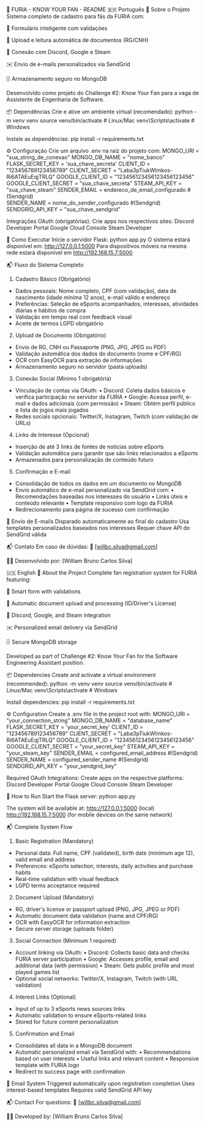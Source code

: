 🚀 FURIA - KNOW YOUR FAN - README
🇧🇷 Português
🤖 Sobre o Projeto
Sistema completo de cadastro para fãs da FURIA com:

📝 Formulário inteligente com validações

📄 Upload e leitura automática de documentos (RG/CNH)

🔗 Conexão com Discord, Google e Steam

✉️ Envio de e-mails personalizados via SendGrid

🗄️ Armazenamento seguro no MongoDB

Desenvolvido como projeto do Challenge #2: Know Your Fan para a vaga de Assistente de Engenharia de Software.

📦 Dependências
Crie e ative um ambiente virtual (recomendado):
python -m venv venv
source venv/bin/activate  # Linux/Mac
venv\Scripts\activate     # Windows

Instale as dependências:
pip install -r requirements.txt

⚙️ Configuração
Crie um arquivo .env na raiz do projeto com:
MONGO_URI = "sua_string_de_conexao"
MONGO_DB_NAME = "nome_banco"
FLASK_SECRET_KEY = 'sua_chave_secreta'
CLIENT_ID = "123456789123456789"
CLIENT_SECRET = "Laba3pTiukWlmkos-Ri6ATAEuEqjTRLQ"
GOOGLE_CLIENT_ID = "123456123456123456123456"
GOOGLE_CLIENT_SECRET = "sua_chave_secreta"
STEAM_API_KEY = "sua_chave_steam"
SENDER_EMAIL = endereco_de_email_configurado #(Sendgrid)  
SENDER_NAME = nome_do_sender_configurado #(Sendgrid)
SENDGRID_API_KEY = "sua_chave_sendgrid"

Integrações OAuth (obrigatórias):
Crie apps nos respectivos sites:
Discord Developer Portal
Google Cloud Console
Steam Developer

🚀 Como Executar
Inicie o servidor Flask:
python app.py
O sistema estará disponível em: http://127.0.0.1:5000
Para dispositivos móveis na mesma rede estará disponível em http://192.168.15.7:5000

📬 Fluxo do Sistema Completo

1. Cadastro Básico (Obrigatório)
- Dados pessoais: Nome completo, CPF (com validação), data de nascimento (idade mínima 12 anos), e-mail válido e endereço
- Preferências: Seleção de eSports acompanhados, interesses, atividades diárias e hábitos de compra
- Validação em tempo real com feedback visual
- Aceite de termos LGPD obrigatório

2. Upload de Documento (Obrigatório)
- Envio de RG, CNH ou Passaporte (PNG, JPG, JPEG ou PDF)
- Validação automática dos dados do documento (nome e CPF/RG)
- OCR com EasyOCR para extração de informações
- Armazenamento seguro no servidor (pasta uploads)

3. Conexão Social (Mínimo 1 obrigatória)
- Vinculação de contas via OAuth:
  • Discord: Coleta dados básicos e verifica participação no servidor da FURIA
  • Google: Acessa perfil, e-mail e dados adicionais (com permissão)
  • Steam: Obtém perfil público e lista de jogos mais jogados
- Redes sociais opcionais: Twitter/X, Instagram, Twitch (com validação de URLs)

4. Links de Interesse (Opcional)
- Inserção de até 3 links de fontes de notícias sobre eSports
- Validação automática para garantir que são links relacionados a eSports
- Armazenados para personalização de conteúdo futuro

5. Confirmação e E-mail
- Consolidação de todos os dados em um documento no MongoDB
- Envio automático de e-mail personalizado via SendGrid com:
  • Recomendações baseadas nos interesses do usuário
  • Links úteis e conteúdo relevante
  • Template responsivo com logo da FURIA
- Redirecionamento para página de sucesso com confirmação

📧 Envio de E-mails
Disparado automaticamente ao final do cadastro
Usa templates personalizados baseados nos interesses
Requer chave API do SendGrid válida

📬 Contato
Em caso de dúvidas:
📧 [willbc.silva@gmail.com]

👨‍💻 Desenvolvido por:
[William Bruno Carlos Silva]


🇺🇸 English
🤖 About the Project
Complete fan registration system for FURIA featuring:

📝 Smart form with validations

📄 Automatic document upload and processing (ID/Driver's License)

🔗 Discord, Google, and Steam integration

✉️ Personalized email delivery via SendGrid

🗄️ Secure MongoDB storage

Developed as part of Challenge #2: Know Your Fan for the Software Engineering Assistant position.

📦 Dependencies
Create and activate a virtual environment (recommended):
python -m venv venv
source venv/bin/activate  # Linux/Mac
venv\Scripts\activate     # Windows

Install dependencies:
pip install -r requirements.txt

⚙️ Configuration
Create a .env file in the project root with:
MONGO_URI = "your_connection_string"
MONGO_DB_NAME = "database_name"
FLASK_SECRET_KEY = 'your_secret_key'
CLIENT_ID = "123456789123456789"
CLIENT_SECRET = "Laba3pTiukWlmkos-Ri6ATAEuEqjTRLQ"
GOOGLE_CLIENT_ID = "123456123456123456123456"
GOOGLE_CLIENT_SECRET = "your_secret_key"
STEAM_API_KEY = "your_steam_key"
SENDER_EMAIL = configured_email_address  #(Sendgrid)  
SENDER_NAME = configured_sender_name  #(Sendgrid)
SENDGRID_API_KEY = "your_sendgrid_key"

Required OAuth Integrations:
Create apps on the respective platforms:
Discord Developer Portal
Google Cloud Console
Steam Developer

🚀 How to Run
Start the Flask server:
python app.py

The system will be available at:
http://127.0.0.1:5000 (local)
http://192.168.15.7:5000 (for mobile devices on the same network)

📬 Complete System Flow

1. Basic Registration (Mandatory)
- Personal data: Full name, CPF (validated), birth date (minimum age 12), valid email and address
- Preferences: eSports selection, interests, daily activities and purchase habits
- Real-time validation with visual feedback
- LGPD terms acceptance required

2. Document Upload (Mandatory)
- RG, driver's license or passport upload (PNG, JPG, JPEG or PDF)
- Automatic document data validation (name and CPF/RG)
- OCR with EasyOCR for information extraction
- Secure server storage (uploads folder)

3. Social Connection (Minimum 1 required)
- Account linking via OAuth:
  • Discord: Collects basic data and checks FURIA server participation
  • Google: Accesses profile, email and additional data (with permission)
  • Steam: Gets public profile and most played games list
- Optional social networks: Twitter/X, Instagram, Twitch (with URL validation)

4. Interest Links (Optional)
- Input of up to 3 eSports news sources links
- Automatic validation to ensure eSports-related links
- Stored for future content personalization

5. Confirmation and Email
- Consolidates all data in a MongoDB document
- Automatic personalized email via SendGrid with:
  • Recommendations based on user interests
  • Useful links and relevant content
  • Responsive template with FURIA logo
- Redirect to success page with confirmation

📧 Email System
Triggered automatically upon registration completion
Uses interest-based templates
Requires valid SendGrid API key

📬 Contact
For questions:
📧 [willbc.silva@gmail.com]

👨‍💻 Developed by:
[William Bruno Carlos Silva]
